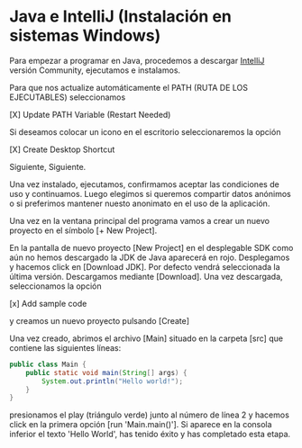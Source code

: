 # Java e IntelliJ (Instalación en sistemas Windows)

Para empezar a programar en Java, procedemos a descargar [IntelliJ](https://www.jetbrains.com/es-es/idea/) versión Community, ejecutamos e instalamos. 

Para que nos actualize automáticamente el PATH (RUTA DE LOS EJECUTABLES) seleccionamos

[X] Update PATH Variable (Restart Needed)


Si deseamos colocar un icono en el escritorio seleccionaremos la opción 

[X] Create Desktop Shortcut

Siguiente, Siguiente.

Una vez instalado, ejecutamos, confirmamos aceptar las condiciones de uso y continuamos. Luego elegimos si queremos compartir datos anónimos o si preferimos mantener nuesto anonimato en el uso de la aplicación.

Una vez en la ventana principal del programa vamos a crear un nuevo proyecto en el símbolo [+ New Project].

En la pantalla de nuevo proyecto [New Project] en el desplegable SDK como aún no hemos descargado la JDK de Java aparecerá en rojo. Desplegamos y hacemos click en [Download JDK]. Por defecto vendrá seleccionada la última versión. Descargamos mediante [Download]. Una vez descargada, seleccionamos la opción 

[x] Add sample code

y creamos un nuevo proyecto pulsando [Create]

Una vez creado, abrimos el archivo [Main] situado en la carpeta [src] que contiene las siguientes líneas:

```java
public class Main {
    public static void main(String[] args) {
        System.out.println("Hello world!");
    }
}
```
presionamos el play (triángulo verde) junto al número de línea 2 y hacemos click en la primera opción [run 'Main.main()']. Si aparece en la consola inferior el texto 'Hello World', has tenido éxito y has completado esta etapa.
